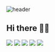 ![header](https://capsule-render.vercel.app/api?type=waving&color=gradient&customColorList=0,1,3&height=300&section=header&text=👋Min-kyung's👋&fontSize=80&animation=twinkling)
  
## Hi there 👋🌱 </h2>

<div display="flex">
  <img src="https://img.shields.io/badge/JavaScript-F7DF1E?style=for-the-badge&logo=JavaScript&logoColor=black"/>
  <img src="https://img.shields.io/badge/HTML5-E34F26?style=for-the-badge&logo=HTML5&logoColor=white"/>
  <img src="https://img.shields.io/badge/CSS3-1572B6?style=for-the-badge&logo=CSS3&logoColor=white"/>
  <img src="https://img.shields.io/badge/Sass-CC6699?style=for-the-badge&logo=Sass&logoColor=white"/>
  <img src="https://img.shields.io/badge/jQuery-0769AD?style=for-the-badge&logo=jQuery&logoColor=white"/>
</div>
  
<!--
**minkyung-92/minkyung-92** is a ✨ _special_ ✨ repository because its `README.md` (this file) appears on your GitHub profile.

Here are some ideas to get you started:

- 🔭 I’m currently working on ...
- 🌱 I’m currently learning ...
- 👯 I’m looking to collaborate on ...
- 🤔 I’m looking for help with ...
- 💬 Ask me about ...
- 📫 How to reach me: ...
- 😄 Pronouns: ...
- ⚡ Fun fact: ...

header caption => https://github.com/kyechan99/capsule-render

-->
